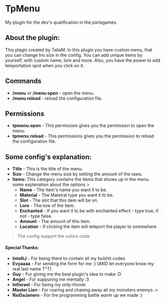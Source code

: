 # TpMenu
My plugin for the dev's qualification in the parlagames.

## About the plugin:
This plagin created by TaliaM.
In this plugin you have custom menu, that you can change his size in the config.
You can add unique items by yourself, with custom name, lore and more.
Also, you have the power to add teleportation spot when you click on it.

## Commands

- **/menu** or **/menu open** - open the menu.
- **/menu reload** - reload the configuration file.

## Permissions

- **tpmenu.open** - This permission gives you the permission to open the menu.
- **tpmenu.reload** - This permissions gives you the permission to reload the configuration file.

## Some config's explanation:
- **Title** - This is the title of the menu.
- **Size** - Change the menu size by setting the amount of the raws.
- **Items:** This category contains the items that shows up in the menu. some explenation about the options > 
  + **Name** - The Item's name you want it to be.
  + **Material** - The Mateiral type you want it to be.
  + **Slot** - The slot that this item will be on.
  + **Lore** - The lore of the item.
  + **Enchanted** - If you want it to be with enchanted effect - type true, if not - type false.
  + **Amount** - The amount of this item.
  + **Location** - If clicking the item will teleport the player to somewhere

> The config support the colors code



#### Special Thanks:
- **IntelliJ** - For being there to contain all my bulshit codes
- **Evyaaaa** - For sending the form for me :) (AND let everyone know my real last name T^T)
- **Guy** - For giving me the best plugin's idea to make :D
- **Angel** - For suppuring me mentally :3
- **Infisrael** - For being my only-Homie
- **Master Lion** - For roaring and chasing away all my monsters enemys :>
- **RioDaJanero** - For the programming battle warm up we made :}
